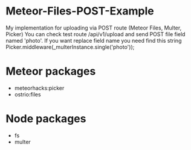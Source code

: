 # Meteor-Files-POST-Example
My implementation for uploading via POST route (Meteor Files, Multer, Picker)
You can check test route /api/v1/upload and send POST file field named 'photo'.
If you want replace field name you need find this string Picker.middleware(_multerInstance.single('photo'));

# Meteor packages
* meteorhacks:picker
* ostrio:files

# Node packages
* fs
* multer 
